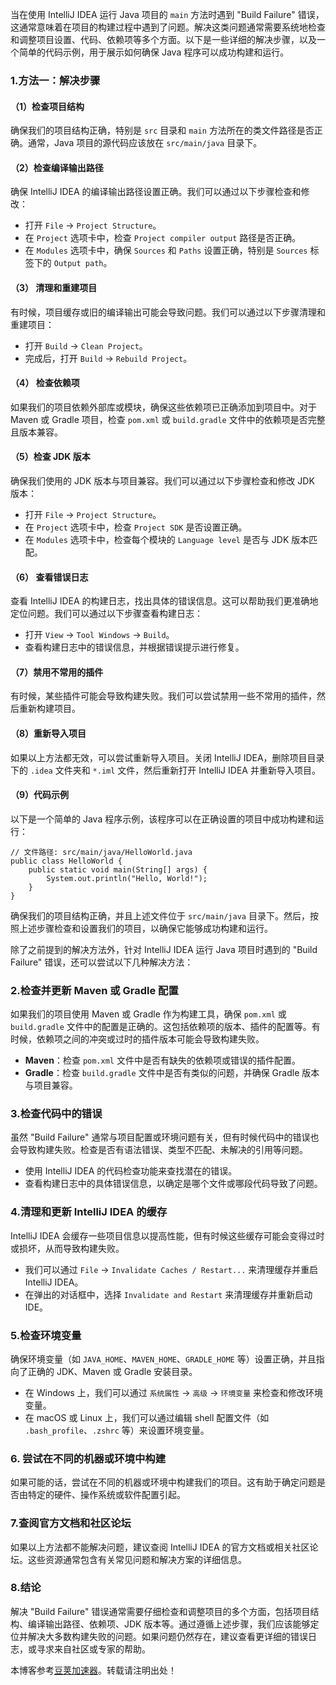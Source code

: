 
当在使用 IntelliJ IDEA 运行 Java 项目的 `main` 方法时遇到 "Build Failure" 错误，这通常意味着在项目的构建过程中遇到了问题。解决这类问题通常需要系统地检查和调整项目设置、代码、依赖项等多个方面。以下是一些详细的解决步骤，以及一个简单的代码示例，用于展示如何确保 Java 程序可以成功构建和运行。


### 1\.方法一：解决步骤


#### （1）检查项目结构


确保我们的项目结构正确，特别是 `src` 目录和 `main` 方法所在的类文件路径是否正确。通常，Java 项目的源代码应该放在 `src/main/java` 目录下。


#### （2）检查编译输出路径


确保 IntelliJ IDEA 的编译输出路径设置正确。我们可以通过以下步骤检查和修改：


* 打开 `File` \-\> `Project Structure`。
* 在 `Project` 选项卡中，检查 `Project compiler output` 路径是否正确。
* 在 `Modules` 选项卡中，确保 `Sources` 和 `Paths` 设置正确，特别是 `Sources` 标签下的 `Output path`。


#### （3） 清理和重建项目


有时候，项目缓存或旧的编译输出可能会导致问题。我们可以通过以下步骤清理和重建项目：


* 打开 `Build` \-\> `Clean Project`。
* 完成后，打开 `Build` \-\> `Rebuild Project`。


#### （4） 检查依赖项


如果我们的项目依赖外部库或模块，确保这些依赖项已正确添加到项目中。对于 Maven 或 Gradle 项目，检查 `pom.xml` 或 `build.gradle` 文件中的依赖项是否完整且版本兼容。


#### （5）检查 JDK 版本


确保我们使用的 JDK 版本与项目兼容。我们可以通过以下步骤检查和修改 JDK 版本：


* 打开 `File` \-\> `Project Structure`。
* 在 `Project` 选项卡中，检查 `Project SDK` 是否设置正确。
* 在 `Modules` 选项卡中，检查每个模块的 `Language level` 是否与 JDK 版本匹配。


#### （6） 查看错误日志


查看 IntelliJ IDEA 的构建日志，找出具体的错误信息。这可以帮助我们更准确地定位问题。我们可以通过以下步骤查看构建日志：


* 打开 `View` \-\> `Tool Windows` \-\> `Build`。
* 查看构建日志中的错误信息，并根据错误提示进行修复。


#### （7）禁用不常用的插件


有时候，某些插件可能会导致构建失败。我们可以尝试禁用一些不常用的插件，然后重新构建项目。


#### （8）重新导入项目


如果以上方法都无效，可以尝试重新导入项目。关闭 IntelliJ IDEA，删除项目目录下的 `.idea` 文件夹和 `*.iml` 文件，然后重新打开 IntelliJ IDEA 并重新导入项目。


#### （9）代码示例


以下是一个简单的 Java 程序示例，该程序可以在正确设置的项目中成功构建和运行：



```
// 文件路径: src/main/java/HelloWorld.java  
public class HelloWorld {  
    public static void main(String[] args) {  
        System.out.println("Hello, World!");  
    }  
}

```

确保我们的项目结构正确，并且上述文件位于 `src/main/java` 目录下。然后，按照上述步骤检查和设置我们的项目，以确保它能够成功构建和运行。


除了之前提到的解决方法外，针对 IntelliJ IDEA 运行 Java 项目时遇到的 "Build Failure" 错误，还可以尝试以下几种解决方法：


### 2\.检查并更新 Maven 或 Gradle 配置


如果我们的项目使用 Maven 或 Gradle 作为构建工具，确保 `pom.xml` 或 `build.gradle` 文件中的配置是正确的。这包括依赖项的版本、插件的配置等。有时候，依赖项之间的冲突或过时的插件版本可能会导致构建失败。


* **Maven**：检查 `pom.xml` 文件中是否有缺失的依赖项或错误的插件配置。
* **Gradle**：检查 `build.gradle` 文件中是否有类似的问题，并确保 Gradle 版本与项目兼容。


### 3\.检查代码中的错误


虽然 "Build Failure" 通常与项目配置或环境问题有关，但有时候代码中的错误也会导致构建失败。检查是否有语法错误、类型不匹配、未解决的引用等问题。


* 使用 IntelliJ IDEA 的代码检查功能来查找潜在的错误。
* 查看构建日志中的具体错误信息，以确定是哪个文件或哪段代码导致了问题。


### 4\.清理和更新 IntelliJ IDEA 的缓存


IntelliJ IDEA 会缓存一些项目信息以提高性能，但有时候这些缓存可能会变得过时或损坏，从而导致构建失败。


* 我们可以通过 `File` \-\> `Invalidate Caches / Restart...` 来清理缓存并重启 IntelliJ IDEA。
* 在弹出的对话框中，选择 `Invalidate and Restart` 来清理缓存并重新启动 IDE。


### 5\.检查环境变量


确保环境变量（如 `JAVA_HOME`、`MAVEN_HOME`、`GRADLE_HOME` 等）设置正确，并且指向了正确的 JDK、Maven 或 Gradle 安装目录。


* 在 Windows 上，我们可以通过 `系统属性` \-\> `高级` \-\> `环境变量` 来检查和修改环境变量。
* 在 macOS 或 Linux 上，我们可以通过编辑 shell 配置文件（如 `.bash_profile`、`.zshrc` 等）来设置环境变量。


### 6\. 尝试在不同的机器或环境中构建


如果可能的话，尝试在不同的机器或环境中构建我们的项目。这有助于确定问题是否由特定的硬件、操作系统或软件配置引起。


### 7\.查阅官方文档和社区论坛


如果以上方法都不能解决问题，建议查阅 IntelliJ IDEA 的官方文档或相关社区论坛。这些资源通常包含有关常见问题和解决方案的详细信息。


### 8\.结论


解决 "Build Failure" 错误通常需要仔细检查和调整项目的多个方面，包括项目结构、编译输出路径、依赖项、JDK 版本等。通过遵循上述步骤，我们应该能够定位并解决大多数构建失败的问题。如果问题仍然存在，建议查看更详细的错误日志，或寻求来自社区或专家的帮助。


 本博客参考[豆荚加速器](https://yirou.org)。转载请注明出处！
